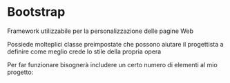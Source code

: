 # Bootstrap

Framework utilizzabile per la personalizzazione delle pagine Web

Possiede molteplici classe preimpostate che possono aiutare il progettista a definire come meglio crede lo stile della propria opera

Per far funzionare bisognerà includere un certo numero di elementi al mio progetto:


<!--stackedit_data:
eyJoaXN0b3J5IjpbLTE0MzY5ODczODEsLTc5MTcxMjAxNF19
-->